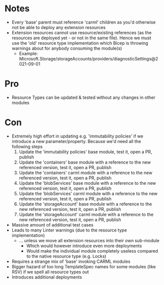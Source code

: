 # Notes

- Every 'base' parent must reference 'carml' children as you'd otherwise not be able to deploy any extension resources
- Extension resources cannot use resource/existing references (as the resources are deployed yet - or not in the same file). Hence we must use the 'old' resource type implementation which Bicep is throwing warnings about for anybody consuming the module(s)
  - Example: Microsoft.Storage/storageAccounts/providers/diagnosticSettings@2021-09-01

# Pro

- Resource Types can be updated & tested without any changes in other modules

# Con

- Extremely high effort in updating e.g. 'immutability policies' if we introduce a new parameter/property. Because we'd need all the following steps
  1. Update the 'immutability policies' base module, test it, open a PR, publish
  2. Update the 'containers' base module with a reference to the new referenced version, test it, open a PR, publish
  3. Update the 'containers' carml module with a reference to the new referenced version, test it, open a PR, publish
  4. Update the 'blobServices' base module with a reference to the new referenced version, test it, open a PR, publish
  5. Update the 'blobServices' carml module with a reference to the new referenced version, test it, open a PR, publish
  6. Update the 'storageAccount' base module with a reference to the new referenced version, test it, open a PR, publish
  7. Update the 'storageAccount' carml module with a reference to the new referenced version, test it, open a PR, publish
- Massive amount of additional test cases
- Leads to many Linter warnings (due to the resource type implementation)
  - ... unless we move all extension resources into their own sub-module
    - Which would however introduce even more deployments
    - Would make the individual module completely useless compared to the native resource type (e.g. Locks)
- Requires a strange mix of 'base' invoking CARML modules
- Bigger hazard of too long TemplateSpec names for some modules (like RSV) if we spell all resource types out
- Introduces additional deployments
